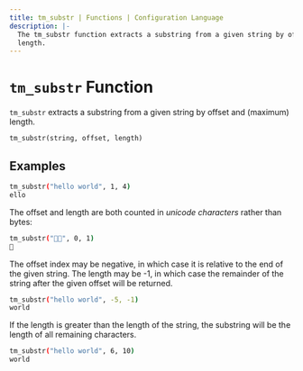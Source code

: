 ```yaml
---
title: tm_substr | Functions | Configuration Language
description: |-
  The tm_substr function extracts a substring from a given string by offset and
  length.
---
```


# `tm_substr` Function

`tm_substr` extracts a substring from a given string by offset and (maximum) length.

```hcl
tm_substr(string, offset, length)
```

## Examples

```sh
tm_substr("hello world", 1, 4)
ello
```

The offset and length are both counted in _unicode characters_ rather than
bytes:

```sh
tm_substr("🤔🤷", 0, 1)
🤔
```

The offset index may be negative, in which case it is relative to the end of
the given string.  The length may be -1, in which case the remainder of the
string after the given offset will be returned.

```sh
tm_substr("hello world", -5, -1)
world
```

If the length is greater than the length of the string, the substring
will be the length of all remaining characters.

```sh
tm_substr("hello world", 6, 10)
world
```
